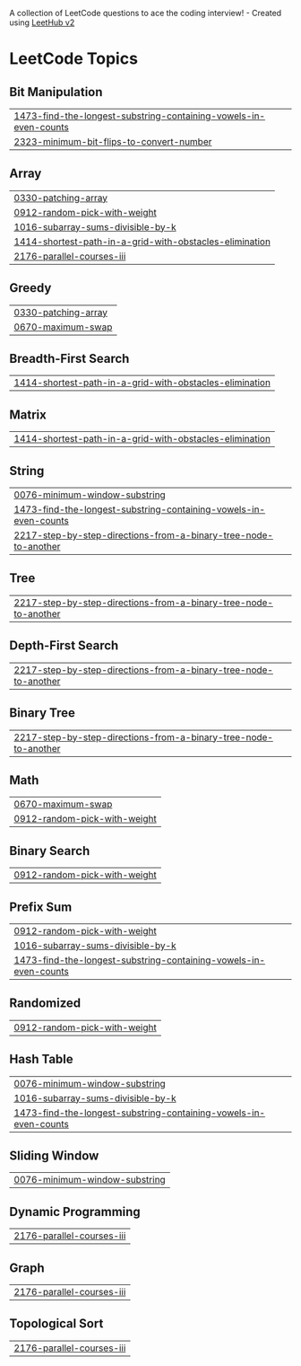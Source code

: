 A collection of LeetCode questions to ace the coding interview! - Created using [LeetHub v2](https://github.com/arunbhardwaj/LeetHub-2.0)
<!---LeetCode Topics Start-->
# LeetCode Topics
## Bit Manipulation
|  |
| ------- |
| [1473-find-the-longest-substring-containing-vowels-in-even-counts](https://github.com/sedfarouk/Competitive_Programming/tree/master/1473-find-the-longest-substring-containing-vowels-in-even-counts) |
| [2323-minimum-bit-flips-to-convert-number](https://github.com/sedfarouk/Competitive_Programming/tree/master/2323-minimum-bit-flips-to-convert-number) |
## Array
|  |
| ------- |
| [0330-patching-array](https://github.com/sedfarouk/Competitive_Programming/tree/master/0330-patching-array) |
| [0912-random-pick-with-weight](https://github.com/sedfarouk/Competitive_Programming/tree/master/0912-random-pick-with-weight) |
| [1016-subarray-sums-divisible-by-k](https://github.com/sedfarouk/Competitive_Programming/tree/master/1016-subarray-sums-divisible-by-k) |
| [1414-shortest-path-in-a-grid-with-obstacles-elimination](https://github.com/sedfarouk/Competitive_Programming/tree/master/1414-shortest-path-in-a-grid-with-obstacles-elimination) |
| [2176-parallel-courses-iii](https://github.com/sedfarouk/Competitive_Programming/tree/master/2176-parallel-courses-iii) |
## Greedy
|  |
| ------- |
| [0330-patching-array](https://github.com/sedfarouk/Competitive_Programming/tree/master/0330-patching-array) |
| [0670-maximum-swap](https://github.com/sedfarouk/Competitive_Programming/tree/master/0670-maximum-swap) |
## Breadth-First Search
|  |
| ------- |
| [1414-shortest-path-in-a-grid-with-obstacles-elimination](https://github.com/sedfarouk/Competitive_Programming/tree/master/1414-shortest-path-in-a-grid-with-obstacles-elimination) |
## Matrix
|  |
| ------- |
| [1414-shortest-path-in-a-grid-with-obstacles-elimination](https://github.com/sedfarouk/Competitive_Programming/tree/master/1414-shortest-path-in-a-grid-with-obstacles-elimination) |
## String
|  |
| ------- |
| [0076-minimum-window-substring](https://github.com/sedfarouk/Competitive_Programming/tree/master/0076-minimum-window-substring) |
| [1473-find-the-longest-substring-containing-vowels-in-even-counts](https://github.com/sedfarouk/Competitive_Programming/tree/master/1473-find-the-longest-substring-containing-vowels-in-even-counts) |
| [2217-step-by-step-directions-from-a-binary-tree-node-to-another](https://github.com/sedfarouk/Competitive_Programming/tree/master/2217-step-by-step-directions-from-a-binary-tree-node-to-another) |
## Tree
|  |
| ------- |
| [2217-step-by-step-directions-from-a-binary-tree-node-to-another](https://github.com/sedfarouk/Competitive_Programming/tree/master/2217-step-by-step-directions-from-a-binary-tree-node-to-another) |
## Depth-First Search
|  |
| ------- |
| [2217-step-by-step-directions-from-a-binary-tree-node-to-another](https://github.com/sedfarouk/Competitive_Programming/tree/master/2217-step-by-step-directions-from-a-binary-tree-node-to-another) |
## Binary Tree
|  |
| ------- |
| [2217-step-by-step-directions-from-a-binary-tree-node-to-another](https://github.com/sedfarouk/Competitive_Programming/tree/master/2217-step-by-step-directions-from-a-binary-tree-node-to-another) |
## Math
|  |
| ------- |
| [0670-maximum-swap](https://github.com/sedfarouk/Competitive_Programming/tree/master/0670-maximum-swap) |
| [0912-random-pick-with-weight](https://github.com/sedfarouk/Competitive_Programming/tree/master/0912-random-pick-with-weight) |
## Binary Search
|  |
| ------- |
| [0912-random-pick-with-weight](https://github.com/sedfarouk/Competitive_Programming/tree/master/0912-random-pick-with-weight) |
## Prefix Sum
|  |
| ------- |
| [0912-random-pick-with-weight](https://github.com/sedfarouk/Competitive_Programming/tree/master/0912-random-pick-with-weight) |
| [1016-subarray-sums-divisible-by-k](https://github.com/sedfarouk/Competitive_Programming/tree/master/1016-subarray-sums-divisible-by-k) |
| [1473-find-the-longest-substring-containing-vowels-in-even-counts](https://github.com/sedfarouk/Competitive_Programming/tree/master/1473-find-the-longest-substring-containing-vowels-in-even-counts) |
## Randomized
|  |
| ------- |
| [0912-random-pick-with-weight](https://github.com/sedfarouk/Competitive_Programming/tree/master/0912-random-pick-with-weight) |
## Hash Table
|  |
| ------- |
| [0076-minimum-window-substring](https://github.com/sedfarouk/Competitive_Programming/tree/master/0076-minimum-window-substring) |
| [1016-subarray-sums-divisible-by-k](https://github.com/sedfarouk/Competitive_Programming/tree/master/1016-subarray-sums-divisible-by-k) |
| [1473-find-the-longest-substring-containing-vowels-in-even-counts](https://github.com/sedfarouk/Competitive_Programming/tree/master/1473-find-the-longest-substring-containing-vowels-in-even-counts) |
## Sliding Window
|  |
| ------- |
| [0076-minimum-window-substring](https://github.com/sedfarouk/Competitive_Programming/tree/master/0076-minimum-window-substring) |
## Dynamic Programming
|  |
| ------- |
| [2176-parallel-courses-iii](https://github.com/sedfarouk/Competitive_Programming/tree/master/2176-parallel-courses-iii) |
## Graph
|  |
| ------- |
| [2176-parallel-courses-iii](https://github.com/sedfarouk/Competitive_Programming/tree/master/2176-parallel-courses-iii) |
## Topological Sort
|  |
| ------- |
| [2176-parallel-courses-iii](https://github.com/sedfarouk/Competitive_Programming/tree/master/2176-parallel-courses-iii) |
<!---LeetCode Topics End-->